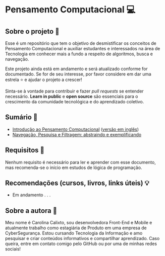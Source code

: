 # Pensamento Computacional :computer:

## Sobre o projeto :rocket:

Esse é um repositório que tem o objetivo de desmistificar os conceitos de Pensamento Computacional e auxiliar estudantes e interessados na área de Tecnologia em conhecer mais a fundo a respeito de algoritmos, busca e navegação.

Este projeto ainda está em andamento e será atualizado conforme for documentado. Se for de seu interesse, por favor considere em dar uma estrela :star: e ajudar o projeto a crescer!

Sinta-se à vontade para contribuir e fazer _pull requests_ se entender necessário. **Learn in public** e **open source** são essenciais para o crescimento da comunidade tecnológica e do aprendizado coletivo.

## Sumário :book:

+ [Introdução ao Pensamento Computacional](https://github.com/calixtocarolina/Pensamento-Computacional/blob/main/Pensamento%20Computacional%20Parte%201.md) ([versão em inglês](https://github.com/calixtocarolina/Pensamento-Computacional/blob/main/en_US/Computational%20Thinking%20Part%201.md))
+ [Navegação, Pesquisa e Filtragem: abstraindo e exemplificando](https://github.com/calixtocarolina/Pensamento-Computacional/blob/main/Pensamento%20Computacional%20Parte%202.md)

## Requisitos :pencil:

Nenhum requisito é necessário para ler e aprender com esse documento, mas recomenda-se o início em estudos de lógica de programação.

## Recomendações (cursos, livros, links úteis) :bulb:

+ Em andamento . . .

## Sobre a autora :dizzy:

Meu nome é Carolina Calixto, sou desenvolvedora Front-End e Mobile e atualmente trabalho como estagiária de Produto em uma empresa de CyberSegurança. Estou cursando Tecnologia da Informação e amo pesquisar e criar conteúdos informativos e compartilhar aprendizado. Caso queira, entre em contato comigo pelo GitHub ou por uma de minhas redes sociais!
